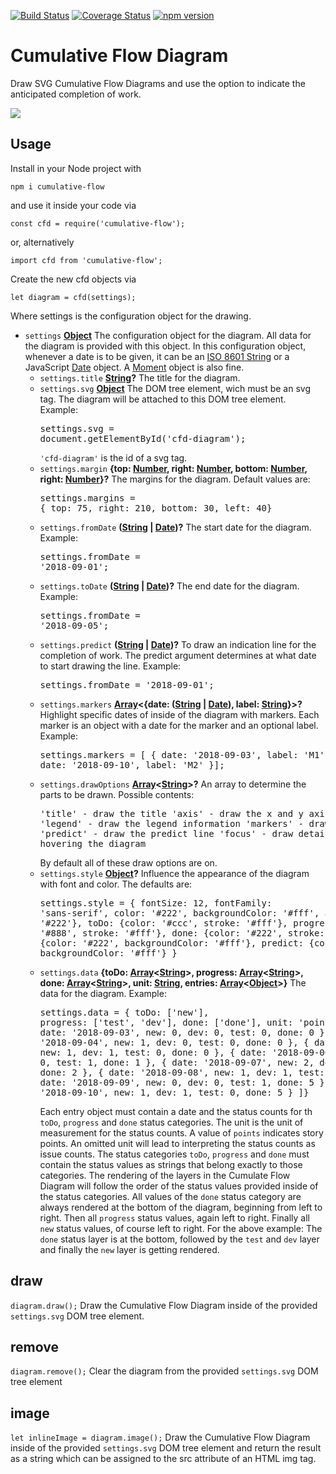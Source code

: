 [![Build Status](https://travis-ci.com/ulfschneider/cumulative-flow.svg?branch=master)](https://travis-ci.com/ulfschneider/cumulative-flow) [![Coverage Status](https://coveralls.io/repos/github/ulfschneider/cumulative-flow/badge.svg?branch=master)](https://coveralls.io/github/ulfschneider/cumulative-flow?branch=master) [![npm version](https://badge.fury.io/js/cumulative-flow.svg)](https://badge.fury.io/js/cumulative-flow)

# Cumulative Flow Diagram

Draw SVG Cumulative Flow Diagrams and use the option to indicate the anticipated completion of work.

<img src="https://raw.githubusercontent.com/ulfschneider/cumulative-flow/master/cfd.png"/>

## Usage

Install in your Node project with 
```
npm i cumulative-flow
``` 
and use it inside your code via 
```
const cfd = require('cumulative-flow');
```
or, alternatively 
```
import cfd from 'cumulative-flow';
```

Create the new cfd objects via
```
let diagram = cfd(settings);
```
Where settings is the configuration object for the drawing.

-   `settings` **[Object][6]** The configuration object for the diagram.
    All data for the diagram is provided with this object.
    In this configuration object, whenever a date is to be given,
    it can be an [ISO 8601 String][7]
    or a JavaScript [Date][8] object.
    A [Moment][9] object is also fine.
    -   `settings.title` **[String][10]?** The title for the diagram.
    -   `settings.svg` **[Object][6]** The DOM tree element, wich must be an svg tag.
        The diagram will be attached to this DOM tree element. Example:<pre>settings.svg = document.getElementById('cfd-diagram');</pre><code>'cfd-diagram'</code> is the id of a svg tag.
    -   `settings.margin` **{top: [Number][11], right: [Number][11], bottom: [Number][11], right: [Number][11]}?** The margins for the diagram. Default values are:<pre>settings.margins = {
        top: 75,
        right: 210,
        bottom: 30,
        left:  40}
        </pre>
    -   `settings.fromDate` **([String][10] \| [Date][12])?** The start date for the diagram. Example:<pre>settings.fromDate = '2018-09-01';</pre>
    -   `settings.toDate` **([String][10] \| [Date][12])?** The end date for the diagram. Example:<pre>settings.fromDate = '2018-09-05';</pre>
    -   `settings.predict` **([String][10] \| [Date][12])?** To draw an indication line for the completion of work.
        The predict argument determines at what date to start drawing the line. Example:<pre>settings.fromDate = '2018-09-01';</pre>
    -   `settings.markers` **[Array][13]&lt;{date: ([String][10] \| [Date][12]), label: [String][10]}>?** Highlight specific dates of inside of the diagram
        with markers. Each marker is an object with a date for the marker and an optional label. Example:<pre>settings.markers = [
        { date: '2018-09-03', label: 'M1' },
        { date: '2018-09-10', label: 'M2' }];</pre>
    -   `settings.drawOptions` **[Array][13]&lt;[String][10]>?** An array to determine the parts to be drawn. Possible contents:<pre>'title' - draw the title
        'axis' - draw the x and y axis
        'legend' - draw the legend information
        'markers' - draw the markers
        'predict' - draw the predict line
        'focus' - draw detailed data when hovering the diagram
        </pre> By default all of these draw options are on.
    -   `settings.style` **[Object][6]?** Influence the appearance of the diagram with font and color. The defaults are:<pre>settings.style = {
        fontSize: 12,
        fontFamily: 'sans-serif',
        color: '#222',
        backgroundColor: '#fff',
        axis: {color: '#222'},
        toDo: {color: '#ccc', stroke: '#fff'},
        progress: {color: '#888', stroke: '#fff'},
        done: {color: '#222', stroke: '#fff'},
        markers: {color: '#222', backgroundColor: '#fff'},
        predict: {color: '#222', backgroundColor: '#fff'}
        }</pre>
    -   `settings.data` **{toDo: [Array][13]&lt;[String][10]>, progress: [Array][13]&lt;[String][10]>, done: [Array][13]&lt;[String][10]>, unit: [String][10], entries: [Array][13]&lt;[Object][6]>}** The data for the diagram. Example:<pre>settings.data = {
        toDo: ['new'],
        progress: ['test', 'dev'],
        done: ['done'],
        unit: 'points',
        entries: [
        { date: '2018-09-03', new: 0, dev: 0, test: 0, done: 0 },
        { date: '2018-09-04', new: 1, dev: 0, test: 0, done: 0 },
        { date: '2018-09-05', new: 1, dev: 1, test: 0, done: 0 },
        { date: '2018-09-06', new: 1, dev: 0, test: 1, done: 1 },
        { date: '2018-09-07', new: 2, dev: 1, test: 0, done: 2 },
        { date: '2018-09-08', new: 1, dev: 1, test: 2, done: 2 },
        { date: '2018-09-09', new: 0, dev: 0, test: 1, done: 5 },
        { date: '2018-09-10', new: 1, dev: 1, test: 0, done: 5 }
        ]}</pre>Each entry object must contain a date and the status counts for th
        <code>toDo</code>, <code>progress</code> and <code>done</code> status categories.
        The unit is the unit of measurement for the status counts.
        A value of <code>points</code> indicates story points.
        An omitted unit will lead to interpreting the status counts as issue counts.
        The status categories <code>toDo</code>, <code>progress</code> and <code>done</code>
        must contain the status values as strings that belong exactly to those categories.
        The rendering of the layers in the Cumulate Flow Diagram will follow the order
        of the status values provided inside of the status categories. All values of the
        <code>done</code> status category are always rendered at the bottom of the diagram,
        beginning from left to right. Then all <code>progress</code> status values, again left to right.
        Finally all <code>new</code> status values, of course left to right.
        For the above example: The <code>done</code> status layer is at the bottom, followed by
        the <code>test</code> and <code>dev</code> layer
        and finally the <code>new</code> layer is getting rendered.

## draw
```diagram.draw();```
Draw the Cumulative Flow Diagram inside of the provided <code>settings.svg</code> DOM tree element.

## remove
```diagram.remove();```
Clear the diagram from the provided <code>settings.svg</code> DOM tree element

## image
```let inlineImage = diagram.image();```
Draw the Cumulative Flow Diagram inside of the provided <code>settings.svg</code> DOM tree element
and return the result as a string which can be assigned to the src attribute of an HTML img tag.

[1]: #cfd

[2]: #parameters

[3]: #draw

[4]: #remove

[5]: #image

[6]: https://developer.mozilla.org/docs/Web/JavaScript/Reference/Global_Objects/Object

[7]: https://en.wikipedia.org/wiki/ISO_8601

[8]: https://developer.mozilla.org/de/docs/Web/JavaScript/Reference/Global_Objects/Date

[9]: https://momentjs.com

[10]: https://developer.mozilla.org/docs/Web/JavaScript/Reference/Global_Objects/String

[11]: https://developer.mozilla.org/docs/Web/JavaScript/Reference/Global_Objects/Number

[12]: https://developer.mozilla.org/docs/Web/JavaScript/Reference/Global_Objects/Date

[13]: https://developer.mozilla.org/docs/Web/JavaScript/Reference/Global_Objects/Array